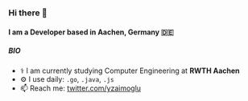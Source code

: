 ### Hi there 👋

#### I am a Developer based in Aachen, Germany 🇩🇪

##### BIO

- ⚕️ I am currently studying Computer Engineering at **RWTH Aachen**
- ⚙️ I use daily: `.go`, `.java`, `.js`
- 📫 Reach me: [twitter.com/yzaimoglu](https://twitter.com/yzaimoglu)
